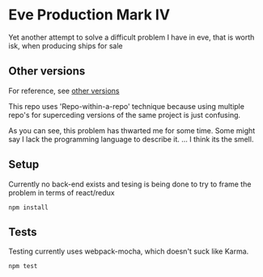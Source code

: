 # Eve Production Mark IV
Yet another attempt to solve a difficult problem I have in eve, that is worth isk, when producing ships for sale

## Other versions
For reference, see [other versions](https://github.com/mrgenixus/eve_production/tags)

This repo uses 'Repo-within-a-repo' technique because using multiple repo's for superceding versions of the same project is just confusing.

As you can see, this problem has thwarted me for some time.
Some might say I lack the programming language to describe it.  ... I think its the smell.

## Setup
  Currently no back-end exists and tesing is being done to try to frame the problem in terms of react/redux

  ```
  npm install
  ```

## Tests

Testing currently uses webpack-mocha, which doesn't suck like Karma.

```
npm test
```
